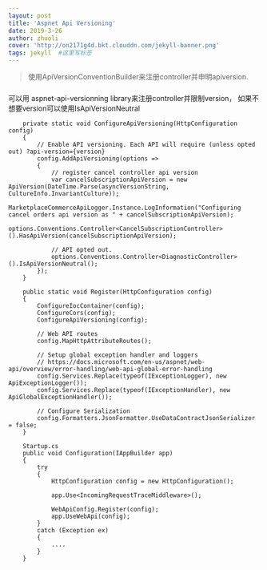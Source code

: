 ```yaml
---
layout: post
title: 'Aspnet Api Versioning'
date: 2019-3-26
author: zhuoli
cover: 'http://on2171g4d.bkt.clouddn.com/jekyll-banner.png'
tags: jekyll  #这里写标签
---
```


> 使用ApiVersionConventionBuilder来注册controller并申明apiversion.

### 

可以用 aspnet-api-versionning library来注册controller并限制version， 如果不想要version可以使用IsApiVersionNeutral


        private static void ConfigureApiVersioning(HttpConfiguration config)
        {
            // Enable API versioning. Each API will require (unless opted out) ?api-version={version}
            config.AddApiVersioning(options =>
            {
                // register cancel controller api version
                var cancelSubscriptionApiVersion = new ApiVersion(DateTime.Parse(asyncVersionString, CultureInfo.InvariantCulture));
                MarketplaceCommerceApiLogger.Instance.LogInformation("Configuring cancel orders api version as " + cancelSubscriptionApiVersion);
                options.Conventions.Controller<CancelSubscriptionController>().HasApiVersion(cancelSubscriptionApiVersion);

                // API opted out.
                options.Conventions.Controller<DiagnosticController>().IsApiVersionNeutral();
            });
        }

        public static void Register(HttpConfiguration config)
        {
            ConfigureIocContainer(config);
            ConfigureCors(config);
            ConfigureApiVersioning(config);

            // Web API routes
            config.MapHttpAttributeRoutes();

            // Setup global exception handler and loggers
            // https://docs.microsoft.com/en-us/aspnet/web-api/overview/error-handling/web-api-global-error-handling
            config.Services.Replace(typeof(IExceptionLogger), new ApiExceptionLogger());
            config.Services.Replace(typeof(IExceptionHandler), new ApiGlobalExceptionHandler());

            // Configure Serialization
            config.Formatters.JsonFormatter.UseDataContractJsonSerializer = false;
        }

        Startup.cs
        public void Configuration(IAppBuilder app)
        {
            try
            {
                HttpConfiguration config = new HttpConfiguration();

                app.Use<IncomingRequestTraceMiddleware>();

                WebApiConfig.Register(config);
                app.UseWebApi(config);
            }
            catch (Exception ex)
            {
                ....
            }
        }